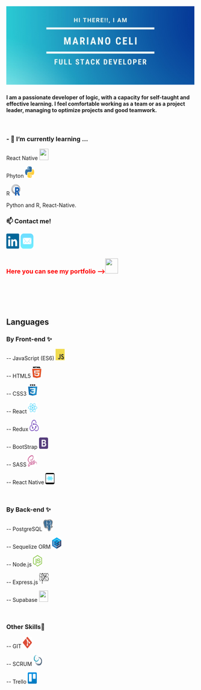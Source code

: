 <h2>
<img width="500" heigth="30" src="https://github.com/nanoceli/nanoceli/blob/main/images/presentacion.png">
</h2>
<h4>I am a passionate developer of logic, with a capacity for self-taught and
effective learning. I feel comfortable working as a team or as a project
leader, managing to optimize projects and good teamwork.</h4>
 <br/> 
  
<h3>- 🌱 I’m currently learning ... </h3>
<p>React Native <img src="https://p.kindpng.com/picc/s/765-7652239_react-native-svg-logo-hd-png-download.png" height="30" width="24" ></p>
<p>Phyton <img src="https://github.com/nanoceli/nanoceli/blob/main/images/python-5.svg" height="30" width="24" ></p>
<p>R <img src="https://github.com/nanoceli/nanoceli/blob/main/images/r-lang.svg" height="30" width="24" ></p>
 Python and R, React-Native.
 <br/> 

<h3> 📫 Contact me!</h4>
<a href="https://www.linkedin.com/in/marianoalejandroceli/"><img  height="40" width="34" src="https://github.com/nanoceli/nanoceli/blob/main/images/linkedin-icon-2.svg"></a>
<a href="mailto: Marianoalejandroceli@gmail.com"><img   height="40" width="34" src="https://github.com/nanoceli/nanoceli/blob/main/images/mail-ios.svg"></a>

<h3 style="color:red" >Here you can see my portfolio --><a href="https://nanoceli.github.io/"><img height="40" width="34" src="https://upload.wikimedia.org/wikipedia/commons/thumb/3/37/Portfolio.svg/1229px-Portfolio.svg.png"></a><h3>
<br/>
 <br/>
  <br/> 
<h2>Languages</h3>
<h3>By Front-end ✨</h4>
<p>-- JavaScript (ES6) <img src="https://github.com/nanoceli/nanoceli/blob/main/images/logo-javascript.svg" height="30" width="24" ></p>
<p>-- HTML5 <img src="https://github.com/nanoceli/nanoceli/blob/main/images/html5.svg" height="30" width="24" ></p>
<p>-- CSS3 <img src="https://github.com/nanoceli/nanoceli/blob/main/images/css-5.svg" height="30" width="24" ></p>
<p>-- React <img src="https://github.com/nanoceli/nanoceli/blob/main/images/react-2.svg" height="30" width="24" ></p>
<p>-- Redux <img src="https://github.com/nanoceli/nanoceli/blob/main/images/redux.svg" height="30" width="24" ></p>
<p>-- BootStrap <img src="https://github.com/nanoceli/nanoceli/blob/main/images/bootstrap-4.svg" height="30" width="24" ></p>
<p>-- SASS <img src="https://github.com/nanoceli/nanoceli/blob/main/images/sass-1.svg" height="30" width="24" ></p>
<p>-- React Native <img src="https://github.com/nanoceli/nanoceli/blob/main/images/react-native-app.svg" height="30" width="24" ></p>
 <br/>
<h3>By Back-end ✨</h4>
<p>-- PostgreSQL <img alt="PostgreSQL" src="https://github.com/nanoceli/nanoceli/blob/main/images/postgresql.svg" height="30" width="24" > </p>
<p>-- Sequelize ORM <img height="30" width="24" src="https://github.com/nanoceli/nanoceli/blob/main/images/sequelize.svg"> </p>
<p>-- Node.js <img height="30" width="24" src="https://github.com/nanoceli/nanoceli/blob/main/images/nodejs-icon.svg"></p>
<p>-- Express.js <img height="30" width="24" src="https://github.com/nanoceli/nanoceli/blob/main/images/expressjs.svg">  </p>
<p>-- Supabase <img height="30" width="24" src="https://marketplace-assets.digitalocean.com/logos/supabase-supabaserealtime-18-04.svg"></p>
 <br/>
<h3>Other Skills💪</h4>
<p>-- GIT <img height="30" width="24" src="https://github.com/nanoceli/nanoceli/blob/main/images/git-icon.svg"> </p>
<p>-- SCRUM <img height="30" width="24" src="https://github.com/nanoceli/nanoceli/blob/main/images/scrum-1.svg"> </p>
<p>-- Trello <img height="30" width="24" src="https://github.com/nanoceli/nanoceli/blob/main/images/trello.svg"> </p>

